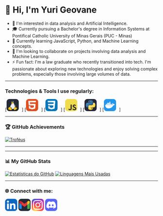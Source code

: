 # 👋 Hi, I'm Yuri Geovane

- 👀 I'm interested in data analysis and Artificial Intelligence.
- 🎓 Currently pursuing a Bachelor's degree in Information Systems at Pontifical Catholic University of Minas Gerais (PUC - Minas)  
- 🌱 Currently learning JavaScript, Python, and Machine Learning concepts.
- 💞️ I'm looking to collaborate on projects involving data analysis and Machine Learning.
- ⚡ Fun fact: I'm a law graduate who recently transitioned into tech. I'm passionate about exploring new technologies and enjoy solving complex problems, especially those involving large volumes of data.

---

### Technologies & Tools I use regularly:
[<img src="https://raw.githubusercontent.com/tandpfun/skill-icons/65dea6c4eaca7da319e552c09f4cf5a9a8dab2c8/icons/Linux-Dark.svg" alt="Linux" width="40" height="40" style="margin-right: 10px;"/>]
[<img src="https://raw.githubusercontent.com/tandpfun/skill-icons/65dea6c4eaca7da319e552c09f4cf5a9a8dab2c8/icons/HTML.svg" alt="HTML5" width="40" height="40" style="margin-right: 10px;"/>]
[<img src="https://raw.githubusercontent.com/tandpfun/skill-icons/65dea6c4eaca7da319e552c09f4cf5a9a8dab2c8/icons/CSS.svg" alt="CSS3" width="40" height="40" style="margin-right: 10px;"/>]
[<img src="https://raw.githubusercontent.com/tandpfun/skill-icons/65dea6c4eaca7da319e552c09f4cf5a9a8dab2c8/icons/JavaScript.svg" alt="JavaScript" width="40" height="40" style="margin-right: 10px;"/>]
[<img src="https://raw.githubusercontent.com/tandpfun/skill-icons/65dea6c4eaca7da319e552c09f4cf5a9a8dab2c8/icons/Python-Dark.svg" alt="Python" width="40" height="40" style="margin-right: 10px;"/>]
[<img src="https://raw.githubusercontent.com/tandpfun/skill-icons/65dea6c4eaca7da319e552c09f4cf5a9a8dab2c8/icons/Docker.svg" alt="Docker" width="40" height="40" style="margin-right: 10px;"/>]





---

### 🏆 GitHub Achievements

[![Troféus](https://github-profile-trophy.vercel.app/?username=Yuri-Martiniano&theme=radical&row=2&column=3)](https://github.com/Yuri-Martiniano)

---

---

### 📊 My GitHub Stats

[![Estatísticas do GitHub](https://github-readme-stats.vercel.app/api?username=Yuri-Martiniano&show_icons=true&theme=radical)](https://github.com/Yuri-Martiniano)
[![Linguagens Mais Usadas](https://github-readme-stats.vercel.app/api/top-langs/?username=Yuri-Martiniano&layout=compact&theme=radical)](https://github.com/Yuri-Martiniano)

---

### 🌐 Connect with me:
[<img src="https://raw.githubusercontent.com/tandpfun/skill-icons/65dea6c4eaca7da319e552c09f4cf5a9a8dab2c8/icons/LinkedIn.svg" alt="LinkedIn" width="40" height="40"/>](https://www.linkedin.com/in/yurigeovane)
[<img src="https://raw.githubusercontent.com/tandpfun/skill-icons/65dea6c4eaca7da319e552c09f4cf5a9a8dab2c8/icons/Gmail-Dark.svg" alt="Email" width="40" height="40"/>](mailto:yuri.martiniano@hotmail.com)
[<img src="https://raw.githubusercontent.com/tandpfun/skill-icons/65dea6c4eaca7da319e552c09f4cf5a9a8dab2c8/icons/Instagram.svg" alt="Instagram" width="40" height="40"/>](https://www.instagram.com/yuri_geovane?igsh=MWV4ZGV1bjZzdTFleA==)
[<img src="https://raw.githubusercontent.com/tandpfun/skill-icons/65dea6c4eaca7da319e552c09f4cf5a9a8dab2c8/icons/Discord.svg" alt="Discord" width="40" height="40"/>](https://discord.com/users/saitama001231)

<!---
Yuri-Martiniano/Yuri-Martiniano is a ✨ special ✨ repository because its `README.md` (this file) appears on your GitHub profile.
You can click the Preview link to take a look at your changes.
--->
